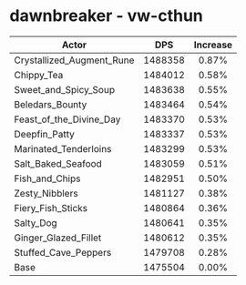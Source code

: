 # dawnbreaker - vw-cthun
| Actor | DPS | Increase |
|---|:---:|:---:|
|Crystallized_Augment_Rune|1488358|0.87%|
|Chippy_Tea|1484012|0.58%|
|Sweet_and_Spicy_Soup|1483638|0.55%|
|Beledars_Bounty|1483464|0.54%|
|Feast_of_the_Divine_Day|1483370|0.53%|
|Deepfin_Patty|1483337|0.53%|
|Marinated_Tenderloins|1483299|0.53%|
|Salt_Baked_Seafood|1483059|0.51%|
|Fish_and_Chips|1482951|0.50%|
|Zesty_Nibblers|1481127|0.38%|
|Fiery_Fish_Sticks|1480864|0.36%|
|Salty_Dog|1480641|0.35%|
|Ginger_Glazed_Fillet|1480612|0.35%|
|Stuffed_Cave_Peppers|1479708|0.28%|
|Base|1475504|0.00%|
